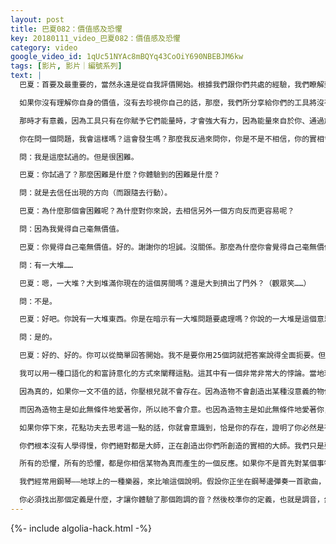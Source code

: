 ```yaml
---
layout: post
title: 巴夏082：價值感及恐懼
key: 20180111_video_巴夏082：價值感及恐懼
category: video
google_video_id: 1qUc51NYAc8mBQYq43CoOiY690NBEBJM6kw
tags: [影片, 影片｜編號系列]
text: |
  巴夏：首要及最重要的，當然永遠是從自我評價開始。根據我們跟你們共處的經驗，我們瞭解到，現在，你們許多人在地球上面臨的最難課題之一，就是去學會自我珍視。因為成千上萬年以來你們所接受的教導，你們已經遺忘了你們跟無限的連接，你們被教導去認為你自己是不值得的，去認為你是不配得到的，乃至是毫無價值的。

  如果你沒有理解你自身的價值，沒有去珍視你自己的話，那麼，我們所分享給你們的工具將沒有一個會真正起效。只有當你開始真正學會、認為並如此行動，即真的堅信你是無限造物的一個寶貴面向，你是造物美麗的、被無條件的愛著及支持著的一個面向，並以造物珍視你的方式那樣，去同樣珍視你自己之時，唯有到那時，這些工具才會真正起效，以最強大的可能方式起效。

  那時才有意義，因為工具只有在你賦予它們能量時，才會強大有力，因為能量來自於你、通過於你，因此，你才是那個決定了工具效果的人。工具並不能夠真正的自行起作用，因為它們從你這裡汲取能量。它們從你這裡，汲取實現的能力。

  你在問一個問題，我會這樣嗎？這會發生嗎？那麼我反過來問你，你是不是不相信，你的實相會帶你走向要去的地方呢？你的答案是什麼？

  問：我是這麼試過的。但是很困難。

  巴夏：你試過了？那麼困難是什麼？你體驗到的困難是什麼？

  問：就是去信任出現的方向（而跟隨去行動）。

  巴夏：為什麼那個會困難呢？為什麼對你來說，去相信另外一個方向反而更容易呢？

  問：因為我覺得自己毫無價值。

  巴夏：你覺得自己毫無價值。好的。謝謝你的坦誠。沒關係。那麼為什麼你會覺得自己毫無價值呢？你感到毫無價值的原因是什麼？必定是有原因的，否則你不會感到毫無價值。

  問：有一大堆……

  巴夏：嗯，一大堆？大到堆滿你現在的這個房間嗎？還是大到擠出了門外？（觀眾笑……）

  問：不是。

  巴夏：好吧。你說有一大堆東西。你是在暗示有一大堆問題要處理嗎？你說的一大堆是這個意思嗎？

  問：是的。

  巴夏：好的、好的。你可以從簡單回答開始。我不是要你用25個詞就把答案說得全面扼要。但是，你確實開啟了一個話題。為什麼你會覺得自己無價值呢？請告訴我一個讓你感覺無價值的原因，只要一個就可以。你是真的真的真的（認為自己無價值嗎？）這也是要問你們所有人的問題：如果你真的真的真的像你們大多數人以為的那樣，自己無價值的話，那你根本就不會存在。

  我可以用一種口語化的和富詩意化的方式來闡釋這點。這其中有一個非常非常大的悖論。當地球上的人們認為自己無價值時，實際上這是你們能說出的最傲慢的話之一，最自負的話之一。因為你實際上說的是：「是的，宇宙中的一切都匹配得精確完美，但唯有我是個例外。我是所有造物當中，唯一那個鶴立雞群的、毫無價值的面向。來看看我吧！」現在你明白了當你說自己毫無價值時，背後的矛盾了嗎？

  因為真的，如果你一文不值的話，你壓根兒就不會存在。因為造物不會創造出某種沒意義的物件。當你真的說自己毫無價值，真的允許自己相信毫無價值之時，你是在告訴造物主說：「存在的禮物是一文不值的，你所賜予我的禮物是一文不值的，我現在把它扔回到你臉上。」

  而因為造物主是如此無條件地愛著你，所以祂不會介意。也因為造物主是如此無條件地愛著你，所以祂甚至允許你去相信自己一文不值。這就是你有多麼值得愛、多麼寶貴的程度。因為，你擁有徹底的自由，去相信你想相信的任何事物。那就是你有多麼得到愛與支持的程度。而你仍舊不相信自己有價值嗎？而造物回答說：「那好的，但不管如何，我依然愛著你。我允許你去相信你選擇相信的任何事物。但證據是，你存在著。」

  如果你停下來，花點功夫去思考這一點的話，你就會意識到，恰是你的存在，證明了你必然是有價值的，因為造物從不會創造出沒價值的東西。因為你是無限造物的一個面向。還記得『創造的四項法則』中的第二條嗎？你是『一』的一個面向，而你也是那個假裝與『一』分離的人。因此，當你說出「我毫無價值」時，你就是在說「一切都毫無價值」。你看，你們所有人都很清楚知道自己在做什麼。我只是提醒你在做什麼。

  你們根本沒有人學得慢，你們絕對都是大師，正在創造出你們所創造的實相的大師。我們只是要提醒你，你以為自己沒有創造出完美，那是錯誤的。只是，你們選擇創造出的是，完美的悲劇。理解了嗎？但這並不意味著說，你並沒有掌控著創造自己實相的進程，你們都知道這一點。

  所有的恐懼，所有的恐懼，都是你相信某物為真而產生的一個反應。如果你不是首先對某個事物、某個處境、某個狀況預設了一個定義或者信念的話，你根本不會對它們產生任何情緒或感受。因此所有的恐懼，不管其如何展現，首先要理解到，它（恐懼）是你對自己所買賬的某個定義的反應。所以問題在於你買賬的定義是什麼。正是有一個信念體系或定義，在讓你以這種特定的情緒方式去體驗實相。那也就是恐懼的意義。它出現是要提示你，你有一個信念跟你真正的身份不相符合。

  我們經常用鋼琴——地球上的一種樂器，來比喻這個說明。假設你正坐在鋼琴邊彈奏一首歌曲，突然，你彈出了一個走音，這時你一般不會一邊害怕得尖叫跑開，一邊發誓自己永生不再碰鋼琴。而是通常你會說，啊，這個音不準了。我必須調一下這個音了。這也就是恐懼的含義。它就像一個走音、跑調、走調的音。必須要去校準。那麼需要校準的是什麼呢？是你的定義。

  你必須找出那個定義是什麼，才讓你體驗了那個跑調的音？然後校準你的定義，也就是調音，然後再讓它跟其它的鍵恢復和諧。這就是整個過程。特定種類的恐懼，如我們所說過的，是去找出你所買賬（相信）的定義的一個巨大線索。所以，利用你的恐懼來服務於你。當你對恐懼能用來做什麼理解得越來越多時，那麼你也會在體驗恐懼之時對其有越來越多的興奮與好奇，並且，你能把恐懼轉化為好奇、想像與激勵的速度也將會越來越快。
---
```


{%- include algolia-hack.html -%}
